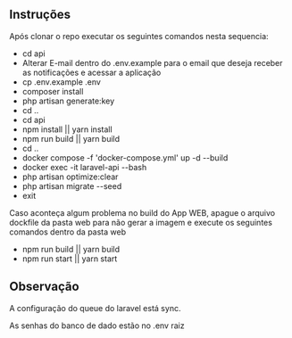 ## Instruções

Após clonar o repo executar os seguintes comandos nesta sequencia:

- cd api
- Alterar E-mail dentro do .env.example para o email que deseja receber as notificações e acessar a aplicação
- cp .env.example .env
- composer install
- php artisan generate:key
- cd ..
- cd api
- npm install || yarn install
- npm run build || yarn build
- cd ..
- docker compose -f 'docker-compose.yml' up -d --build
- docker exec -it laravel-api --bash
- php artisan optimize:clear
- php artisan migrate --seed
- exit
  
Caso aconteça algum problema no build do App WEB, apague o arquivo dockfile da pasta web para não gerar a imagem e execute os seguintes comandos dentro da pasta web

- npm run build || yarn build
- npm run start || yarn start


## Observação

A configuração do queue do laravel está sync.

As senhas do banco de dado estão no .env raiz